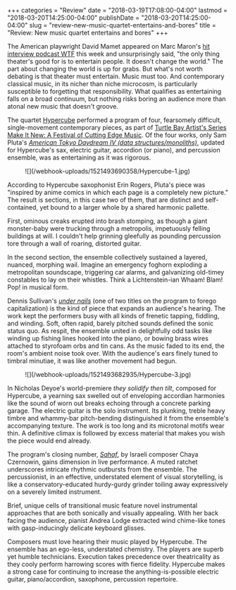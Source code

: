 +++
categories = "Review"
date = "2018-03-19T17:08:00-04:00"
lastmod = "2018-03-20T14:25:00-04:00"
publishDate = "2018-03-20T14:25:00-04:00"
slug = "review-new-music-quartet-entertains-and-bores"
title = "Review: New music quartet entertains and bores"
+++

The American playwright David Mamet appeared on Marc Maron's [hit interview podcast WTF](http://www.wtfpod.com/podcast/episode-898-david-mamet) this week and unsurprisingly said, "the only thing theater's good for is to entertain people. It doesn't change the world." The part about changing the world is up for grabs. But what's not worth debating is that theater must entertain. Music must too. And contemporary classical music, in its nicher than niche microcosm, is particularly susceptible to forgetting that responsibility. What qualifies as entertaining falls on a broad continuum, but nothing risks boring an audience more than atonal new music that doesn't groove.

The quartet [Hypercube](http://www.hypercubemusic.org/home-1.html) performed a program of four, fearsomely difficult, single-movement contemporary pieces, as part of [Turtle Bay Artist's Series Make It New: A Festival of Cutting Edge Music](http://tbms.org/event/make-new-festival-cutting-edge-music/). Of the four works, only Sam Pluta's [*American Tokyo Daydream IV (data structures/monoliths)*](http://www.sampluta.com/compositionATDIV.html), updated for Hypercube's sax, electric guitar, accordion (or piano), and percussion ensemble, was as entertaining as it was rigorous.

<figure data-type="image">
![](/webhook-uploads/1521493690358/Hypercube-1.jpg)
</figure>

According to Hypercube saxophonist Erin Rogers, Pluta's piece was "inspired by anime comics in which each page is a completely new picture." The result is sections, in this case two of them, that are distinct and self-contained, yet bound to a larger whole by a shared harmonic pallette.

First, ominous creaks erupted into brash stomping, as though a giant monster-baby were trucking through a metropolis, impetuously felling buildings at will. I couldn't help grinning gleefully as pounding percussion tore through a wall of roaring, distorted guitar.

In the second section, the ensemble collectively sustained a layered, nuanced, morphing wail. Imagine an emergency foghorn exploding a metropolitan soundscape, triggering car alarms, and galvanizing old-timey constables to lay on their whistles. Think a Lichtenstein-ian Whaam! Blam! Pop! in musical form.

Dennis Sullivan's [*under nails*](https://www.youtube.com/watch?v=oIUMLqcMNXs&feature=youtu.be) (one of two titles on the program to forego capitalization) is the kind of piece that expands an audience's hearing. The work kept the performers busy with all kinds of frenetic tapping, fiddling, and winding. Soft, often rapid, barely pitched sounds defined the sonic status quo. As respit, the ensemble united in delightfully odd tasks like winding up fishing lines hooked into the piano, or bowing brass wires attached to styrofoam orbs and tin cans. As the music faded to its end, the room's ambient noise took over. With the audience's ears finely tuned to timbral minutiae, it was like another movement had begun.

<figure data-type="image">
![](/webhook-uploads/1521493682935/Hypercube-3.jpg)
</figure>

In Nicholas Deyoe's world-premiere *they solidify then tilt*, composed for Hypercube, a yearning sax swelled out of enveloping accordian harmonies like the sound of worn out breaks echoing through a concrete parking garage. The electric guitar is the solo instrument. Its plunking, treble heavy timbre and whammy-bar pitch-bending distinguished it from the ensemble's accompanying texture. The work is too long and its microtonal motifs wear thin. A definitive climax is followed by excess material that makes you wish the piece would end already.

The program's closing number, [*Sahaf*](https://www.youtube.com/watch?v=AjIiJo5Gzo0), by Israeli composer Chaya Czernowin, gains dimension in live performance. A muted ratchet underscores intricate rhythmic outbursts from the ensemble. The percussionist, in an effective, understated element of visual storytelling, is like a conservatory-educated hurdy-gurdy grinder toiling away expressively on a severely limited instrument. 

Brief, unique cells of transitional music feature novel instrumental approaches that are both sonically and visually appealing. With her back facing the audience, pianist Andrea Lodge extracted wind chime-like tones with gasp-inducingly delicate keyboard glisses.

Composers must love hearing their music played by Hypercube. The ensemble has an ego-less, understated chemistry. The players are superb yet humble technicians. Execution takes precedence over theatricality as they cooly perform harrowing scores with fierce fidelity. Hypercube makes a strong case for continuing to increase the anything-is-possible electric guitar, piano/accordion, saxophone, percussion repertoire.
